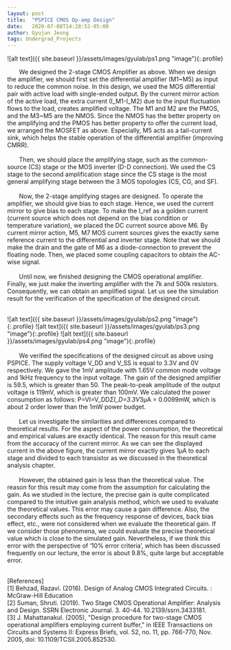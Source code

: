 ```yaml
---
layout: post
title:  "PSPICE CMOS Op-amp Design"
date:   2020-07-08T14:28:52-05:00
author: Gyujun Jeong
tags: Undergrad_Projects
---
```

![alt text]({{ site.baseurl }}/assets/images/gyulab/ps1.png "image"){:.profile}

&nbsp; &nbsp; &nbsp; &nbsp;We designed the 2-stage CMOS Amplifier as above. When we design the amplifier, we should first set the differential amplifier (M1~M5) as input to reduce the common noise. In this design, we used the MOS differential pair with active load with single-ended output. By the current mirror action of the active load, the extra current (I_M1-I_M2) due to the input fluctuation flows to the load, creates amplified voltage. The M1 and M2 are the PMOS, and the M3~M5 are the NMOS. Since the NMOS has the better property on the amplifying and the PMOS has better property to offer the current load, we arranged the MOSFET as above. Especially, M5 acts as a tail-current sink, which helps the stable operation of the differential amplifier (improving CMRR).
<br><br>
&nbsp; &nbsp; &nbsp; &nbsp;Then, we should place the amplifying stage, such as the common-source (CS) stage or the MOS inverter (D-D connection). We used the CS stage to the second amplification stage since the CS stage is the most general amplifying stage between the 3 MOS topologies (CS, CG, and SF).
<br><br>
&nbsp; &nbsp; &nbsp; &nbsp;Now, the 2-stage amplifying stages are designed. To operate the amplifier, we should give bias to each stage. Hence, we used the current mirror to give bias to each stage. To make the I_ref as a golden current (current source which does not depend on the bias condition or temperature variation), we placed the DC current source above M6. By current mirror action, M5, M7 MOS current sources gives the exactly same reference current to the differential and inverter stage. Note that we should make the drain and the gate of M6 as a diode-connection to prevent the floating node. Then, we placed some coupling capacitors to obtain the AC-wise signal.
<br><br>
&nbsp; &nbsp; &nbsp; &nbsp;Until now, we finished designing the CMOS operational amplifier. Finally, we just make the inverting amplifier with the 7k and 500k resistors. Consequently, we can obtain an amplified signal. Let us see the simulation result for the verification of the specification of the designed circuit.
<br><br>

![alt text]({{ site.baseurl }}/assets/images/gyulab/ps2.png "image"){:.profile}
![alt text]({{ site.baseurl }}/assets/images/gyulab/ps3.png "image"){:.profile}
![alt text]({{ site.baseurl }}/assets/images/gyulab/ps4.png "image"){:.profile}
<br>
<br>
&nbsp; &nbsp; &nbsp; &nbsp;We verified the specifications of the designed circuit as above using PSPICE. The supply voltage V_DD and V_SS is equal to 3.3V and 0V respectively. We gave the 1mV amplitude with 1.65V common mode voltage and 1kHz frequency to the input voltage. The gain of the designed amplifier is 59.5, which is greater than 50. The peak-to-peak amplitude of the output voltage is 119mV, which is greater than 100mV. We calculated the power consumption as follows: P=VI=V_DD*ΣI_D=3.3V*3μA = 0.0099mW, which is about 2 order lower than the 1mW power budget. 
<br><br>
&nbsp; &nbsp; &nbsp; &nbsp;Let us investigate the similarities and differences compared to theoretical results. For the aspect of the power consumption, the theoretical and empirical values are exactly identical. The reason for this result came from the accuracy of the current mirror. As we can see the displayed current in the above figure, the current mirror exactly gives 1μA to each stage and divided to each transistor as we discussed in the theoretical analysis chapter.
<br><br>
&nbsp; &nbsp; &nbsp; &nbsp;However, the obtained gain is less than the theoretical value. The reason for this result may come from the assumption for calculating the gain. As we studied in the lecture, the precise gain is quite complicated compared to the intuitive gain analysis method, which we used to evaluate the theoretical values. This error may cause a gain difference. Also, the secondary effects such as the frequency response of devices, back bias effect, etc., were not considered when we evaluate the theoretical gain. If we consider those phenomena, we could evaluate the precise theoretical value which is close to the simulated gain. Nevertheless, if we think this error with the perspective of ‘10% error criteria’, which has been discussed frequently on our lecture, the error is about 9.8%, quite large but acceptable error.
<br><br>

[References]<br>
[1] Behzad, Razavi. (2016). Design of Analog CMOS Integrated Circuits. : McGraw-Hill Education <br>
[2] Suman, Shruti. (2019). Two Stage CMOS Operational Amplifier: Analysis and Design. SSRN Electronic Journal. 3. 40-44. 10.2139/ssrn.3433181. <br>
[3] J. Mahattanakul. (2005), "Design procedure for two-stage CMOS operational amplifiers employing current buffer," in IEEE Transactions on Circuits and Systems II: Express Briefs, vol. 52, no. 11, pp. 766-770, Nov. 2005, doi: 10.1109/TCSII.2005.852530.

